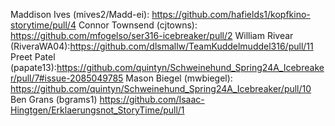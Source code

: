 Maddison Ives (mives2/Madd-ei): https://github.com/hafields1/kopfkino-storytime/pull/4
Connor Townsend (cjtowns): https://github.com/mfogelso/ser316-icebreaker/pull/2
William Rivear (RiveraWA04):https://github.com/dlsmallw/TeamKuddelmuddel316/pull/11
Preet Patel (papate13):https://github.com/quintyn/Schweinehund_Spring24A_Icebreaker/pull/7#issue-2085049785
Mason Biegel (mwbiegel): https://github.com/quintyn/Schweinehund_Spring24A_Icebreaker/pull/10
Ben Grans (bgrams1) https://github.com/Isaac-Hingtgen/Erklaerungsnot_StoryTime/pull/1
